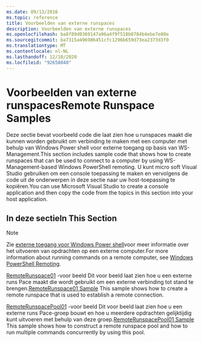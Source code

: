 ```yaml
---
ms.date: 09/13/2016
ms.topic: reference
title: Voorbeelden van externe runspaces
description: Voorbeelden van externe runspaces
ms.openlocfilehash: ba8f89d0369147a96a4f9f518b0784b4ebe7e80e
ms.sourcegitcommit: ba7315a496986451cfc1296b659d73ea2373d3f0
ms.translationtype: MT
ms.contentlocale: nl-NL
ms.lasthandoff: 12/10/2020
ms.locfileid: "92658040"
---
```

# <a name="remote-runspace-samples"></a><span data-ttu-id="4ada9-103">Voorbeelden van externe runspaces</span><span class="sxs-lookup"><span data-stu-id="4ada9-103">Remote Runspace Samples</span></span>

<span data-ttu-id="4ada9-104">Deze sectie bevat voorbeeld code die laat zien hoe u runspaces maakt die kunnen worden gebruikt om verbinding te maken met een computer met behulp van Windows Power shell voor externe toegang op basis van WS-Management.</span><span class="sxs-lookup"><span data-stu-id="4ada9-104">This section includes sample code that shows how to create runspaces that can be used to connect to a computer by using WS-Management-based Windows PowerShell remoting.</span></span> <span data-ttu-id="4ada9-105">U kunt micro soft Visual Studio gebruiken om een console toepassing te maken en vervolgens de code uit de onderwerpen in deze sectie naar uw host-toepassing te kopiëren.</span><span class="sxs-lookup"><span data-stu-id="4ada9-105">You can use Microsoft Visual Studio to create a console application and then copy the code from the topics in this section into your host application.</span></span>

## <a name="in-this-section"></a><span data-ttu-id="4ada9-106">In deze sectie</span><span class="sxs-lookup"><span data-stu-id="4ada9-106">In This Section</span></span>

> [!NOTE]
> <span data-ttu-id="4ada9-107">Zie [externe toegang voor Windows Power shell](/previous-versions/ms714644(v=vs.85))voor meer informatie over het uitvoeren van opdrachten op een externe computer.</span><span class="sxs-lookup"><span data-stu-id="4ada9-107">For more information about running commands on a remote computer, see [Windows PowerShell Remoting](/previous-versions/ms714644(v=vs.85)).</span></span>

 <span data-ttu-id="4ada9-108">[RemoteRunspace01](./remoterunspace01-sample.md) -voor beeld Dit voor beeld laat zien hoe u een externe runs Pace maakt die wordt gebruikt om een externe verbinding tot stand te brengen.</span><span class="sxs-lookup"><span data-stu-id="4ada9-108">[RemoteRunspace01 Sample](./remoterunspace01-sample.md) This sample shows how to create a remote runspace that is used to establish a remote connection.</span></span>

 <span data-ttu-id="4ada9-109">[RemoteRunspacePool01](./remoterunspacepool01-sample.md) -voor beeld Dit voor beeld laat zien hoe u een externe runs Pace-groep bouwt en hoe u meerdere opdrachten gelijktijdig kunt uitvoeren met behulp van deze groep.</span><span class="sxs-lookup"><span data-stu-id="4ada9-109">[RemoteRunspacePool01 Sample](./remoterunspacepool01-sample.md) This sample shows how to construct a remote runspace pool and how to run multiple commands concurrently by using this pool.</span></span>
